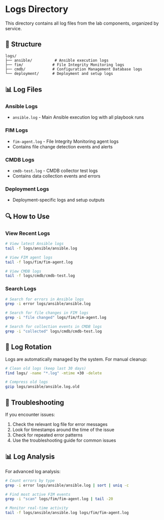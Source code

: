 # Logs Directory

This directory contains all log files from the lab components, organized by service.

## 📁 Structure

```
logs/
├── ansible/          # Ansible execution logs
├── fim/             # File Integrity Monitoring logs
├── cmdb/            # Configuration Management Database logs
└── deployment/      # Deployment and setup logs
```

## 📊 Log Files

### Ansible Logs
- `ansible.log` - Main Ansible execution log with all playbook runs

### FIM Logs
- `fim-agent.log` - File Integrity Monitoring agent logs
- Contains file change detection events and alerts

### CMDB Logs
- `cmdb-test.log` - CMDB collector test logs
- Contains data collection events and errors

### Deployment Logs
- Deployment-specific logs and setup outputs

## 🔍 How to Use

### View Recent Logs
```bash
# View latest Ansible logs
tail -f logs/ansible/ansible.log

# View FIM agent logs
tail -f logs/fim/fim-agent.log

# View CMDB logs
tail -f logs/cmdb/cmdb-test.log
```

### Search Logs
```bash
# Search for errors in Ansible logs
grep -i error logs/ansible/ansible.log

# Search for file changes in FIM logs
grep -i "file changed" logs/fim/fim-agent.log

# Search for collection events in CMDB logs
grep -i "collected" logs/cmdb/cmdb-test.log
```

## 📝 Log Rotation

Logs are automatically managed by the system. For manual cleanup:

```bash
# Clean old logs (keep last 30 days)
find logs/ -name "*.log" -mtime +30 -delete

# Compress old logs
gzip logs/ansible/ansible.log.old
```

## 🚨 Troubleshooting

If you encounter issues:

1. Check the relevant log file for error messages
2. Look for timestamps around the time of the issue
3. Check for repeated error patterns
4. Use the troubleshooting guide for common issues

## 📊 Log Analysis

For advanced log analysis:

```bash
# Count errors by type
grep -i error logs/ansible/ansible.log | sort | uniq -c

# Find most active FIM events
grep -i "scan" logs/fim/fim-agent.log | tail -20

# Monitor real-time activity
tail -f logs/ansible/ansible.log logs/fim/fim-agent.log
```
